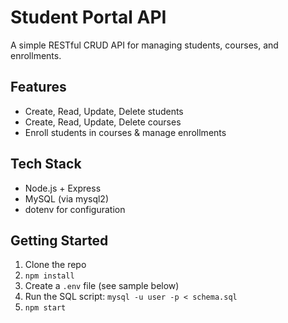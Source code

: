 # Student Portal API

A simple RESTful CRUD API for managing students, courses, and enrollments.

## Features

- Create, Read, Update, Delete students
- Create, Read, Update, Delete courses
- Enroll students in courses & manage enrollments

## Tech Stack

- Node.js + Express
- MySQL (via mysql2)
- dotenv for configuration

## Getting Started

1. Clone the repo  
2. `npm install`  
3. Create a `.env` file (see sample below)  
4. Run the SQL script: `mysql -u user -p < schema.sql`  
5. `npm start`  

